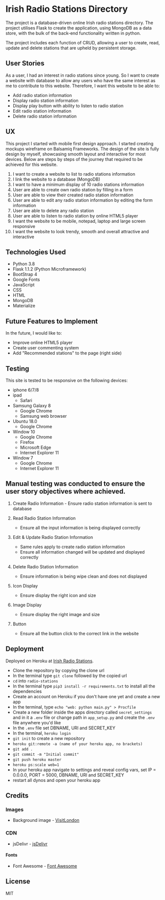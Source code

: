 # Irish Radio Stations Directory

The project is a database-driven online Irish radio stations directory. The project utilises Flask to create the application, using MongoDB as a data store, with the bulk of the back-end functionality written in python.

The project includes each function of CRUD, allowing a user to create, read, update and delete stations that are upheld by persistent storage.

## User Stories

As a user, I had an interest in radio stations since young. So I want to create a website with database to allow any users who have the same interest as me to contribute to this website. Therefore, I want this website to be able to:

- Add radio station information
- Display radio station information
- Display play button with ability to listen to radio station
- Edit radio station information
- Delete radio station information


## UX

This project I started with mobile first design approach. I started creating mockups wireframe on Balsamiq Frameworks. The design of the site is fully design by myself, showcasing smooth layout and interactive for most devices. Below are steps by steps of the journey that required to be achieved for this website.

1. I want to create a website to list to radio stations information
2. I link the website to a database (MongoDB)
3. I want to have a minimum display of 10 radio stations information
4. User are able to create own radio station by filling in a form
5. User are able to view their created radio station information
6. User are able to edit any radio station information by editing the form information
7. User are able to delete any radio station
8. User are able to listen to radio station by online HTML5 player
9. I want the website to be mobile, notepad, laptop and large screen responsive
10. I want the website to look trendy, smooth and overall attractive and interactive

## Technologies Used

- Python 3.8
- Flask 1.1.2 (Python Microframework)
- BootStrap 4
- Google Fonts
- JavaScript
- CSS
- HTML
- MongoDB
- Materialize

## Future Features to Implement

In the future, I would like to:
- Improve online HTML5 player
- Create user commenting system
- Add "Recommended stations" to the page (right side)

## Testing

This site is tested to be responsive on the following devices:

- iphone 6/7/8
- ipad
    - Safari
- Samsung Galaxy 8
    - Google Chrome
    - Samsung web browser
- Ubuntu 18.0
    - Google Chrome
- Window 10
    - Google Chrome
    - Firefox
    - Microsoft Edge
    - Internet Explorer 11
- Window 7
    - Google Chrome
    - Internet Explorer 11
    
## Manual testing was conducted to ensure the user story objectives where achieved.

1. Create Radio Information
        - Ensure radio station information is sent to database
		
2. Read Radio Station Information
    - Ensure all the input information is being displayed correctly
 	
3. Edit & Update Radio Station Information
    - Same rules apply to create radio station information
    - Ensure all information changed will be updated and displayed correctly
	
4. Delete Radio Station Information
    - Ensure information is being wipe clean and does not displayed
	
5. Icon Display
    - Ensure display the right icon and size
	
6. Image Display
    - Ensure display the right image and size
	
7. Button
    - Ensure all the button click to the correct link in the website
    
## Deployment 
Deployed on Heroku at [Irish Radio Stations](https://secure-ravine-58828.herokuapp.com/).
* Clone the repository by copying the clone url
* In the terminal type `git clone` followed by the copied url
* `cd` into `radio-stations`
* In the terminal type `pip3 install -r requirements.txt` to install all the dependencies 
* Create an account on Heroku if you don't have one yet and create a new app
* In the terminal, type `echo "web: python main.py" > Procfile`
* Create a new folder inside the apps directory called `secret_settings` and in it a `.env` file or 
change path in `app_setup.py` and create the `.env` file anywhere you'd like
* In the `.env` file set DBNAME, URI and SECRET_KEY
* In the terminal, `heroku login`
* `git init` to create a new repository
* `heroku git:remote -a (name of your heroku app, no brackets)`
* `git add .`
* `git commit -m "Initial commit"`
* `git push heroku master`
* `heroku ps:scale web=1`
* In your heroku app navigate to settings and reveal config vars, set IP = 0.0.0.0, PORT = 5000, DBNAME, URI and SECRET_KEY
* restart all dynos and open your heroku app

## Credits

### Images 

* Background image - [VisitLondon](https://www.visitlondon.com/things-to-do/whats-on/music)

### CDN

* jsDelivr - [jsDelivr](https://www.jsdelivr.com/)

#### Fonts

* Font Awesome - [Font Awesome](https://fontawesome.com/?from=io)

## License

MIT
